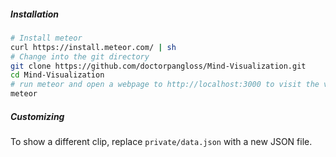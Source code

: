 ##### Installation

```sh
# Install meteor
curl https://install.meteor.com/ | sh
# Change into the git directory
git clone https://github.com/doctorpangloss/Mind-Visualization.git
cd Mind-Visualization
# run meteor and open a webpage to http://localhost:3000 to visit the visualization
meteor
```

##### Customizing

To show a different clip, replace `private/data.json` with a new JSON file.